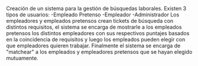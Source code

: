 Creación de un sistema para la gestión de búsquedas laborales. Existen 3 tipos de usuarios:
-Empleado Pretenso
-Empleador
-Administrador
  Los empleadores y empleados pretensos crean tickets de búsqueda con distintos requisitos, el sistema se encarga de mostrarle a los empleados pretensos los distintos empleadores con sus respectivos puntajes basados en la coincidencia de requisitos y luego los empleados pueden elegir con que empleadores quieren trabajar. Finalmente el sistema se encarga de "matchear" a los empleados y empleadores pretensos que se hayan elegido mutuamente.

